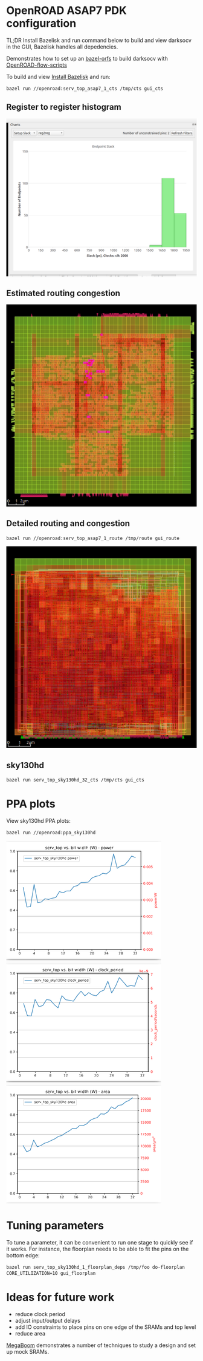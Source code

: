 OpenROAD ASAP7 PDK configuration
================================

TL;DR Install Bazelisk and run command below to build and view darksocv in the GUI, Bazelisk handles all depedencies.

Demonstrates how to set up an [bazel-orfs](https://github.com/The-OpenROAD-Project/bazel-orfs) to build darksocv with [OpenROAD-flow-scripts](https://github.com/The-OpenROAD-Project/OpenROAD-flow-scripts)

To build and view [Install Bazelisk](https://bazel.build/install/bazelisk) and run:

    bazel run //openroad:serv_top_asap7_1_cts /tmp/cts gui_cts

Register to register histogram
------------------------------

![alt text](reg2reghistogram.png)

Estimated routing congestion
----------------------------

![alt text](estimatedroutingcongestion.png)

Detailed routing and congestion
-------------------------------

    bazel run //openroad:serv_top_asap7_1_route /tmp/route gui_route

![alt text](route.png)

sky130hd
--------

    bazel run serv_top_sky130hd_32_cts /tmp/cts gui_cts

PPA plots
=========

View sky130hd PPA plots:

    bazel run //openroad:ppa_sky130hd

![alt text](ppa_sky130hd.png)

Tuning parameters
=================

To tune a parameter, it can be convenient to run one stage to quickly see if it works. For instance, the floorplan needs to be able to fit the pins on the bottom edge:

    bazel run serv_top_sky130hd_1_floorplan_deps /tmp/foo do-floorplan CORE_UTILIZATION=10 gui_floorplan

Ideas for future work
=====================

- reduce clock period
- adjust input/output delays
- add IO constraints to place pins on one edge of the SRAMs and top level
- reduce area

[MegaBoom](https://github.com/The-OpenROAD-Project/megaboom) demonstrates a number of techniques to study a design and set up mock SRAMs.
